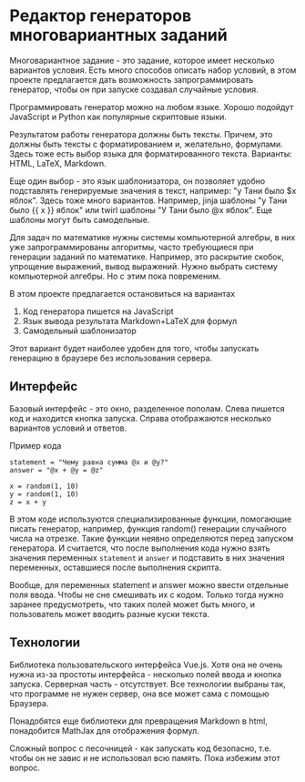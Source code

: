 # Редактор генераторов многовариантных заданий

Многовариантное задание - это задание, которое имеет несколько вариантов условия. Есть
много способов описать набор условий, в этом проекте предлагается дать
возможность запрограммировать генератор, чтобы он при запуске создавал
случайные условия.

Программировать генератор можно на любом языке. Хорошо подойдут JavaScript и Python как
популярные скриптовые языки.

Результатом работы генератора должны быть тексты. Причем, это должны быть тексты с
форматированием и, желательно, формулами. Здесь тоже есть выбор языка для
форматированного текста. Варианты: HTML, LaTeX, Markdown.

Еще один выбор - это язык шаблонизатора, он позволяет удобно подставлять генерируемые
значения в текст, например: "у Тани было $x яблок". Здесь тоже много вариантов.
Например, jinja шаблоны "у Тани было \{\{ x \}\} яблок" или twirl шаблоны "У Тани было
@x яблок". Еще шаблоны могут быть самодельные.

Для задач по математике нужны системы компьютерной алгебры, в них уже запрограммированы
алгоритмы, часто требующиеся при генерации заданий по математике. Например, это
раскрытие скобок, упрощение выражений, вывод выражений. Нужно выбрать систему
компьютерной алгебры. Но с этим пока повременим.

В этом проекте предлагается остановиться на вариантах
 1. Код генератора пишется на JavaScript
 2. Язык вывода результата Markdown+LaTeX для формул
 3. Самодельный шаблонизатор
 

Этот вариант будет наиболее удобен для того, чтобы запускать генерацию в браузере без
использования сервера.

## Интерфейс

Базовый интерфейс - это окно, разделенное пополам. Слева пишется код и находится
кнопка запуска. Справа отображаются несколько вариантов условий и ответов.

Пример кода

```
statement = "Чему равна сумма @x и @y?"
answer = "@x + @y = @z"

x = random(1, 10)
y = random(1, 10)
z = x + y
```

В этом коде используются специализированные функции, помогающие писать генератор,
например, функция random() генерации случайного числа на отрезке. Такие функции
неявно определяются перед запуском генератора.
И считается, что после выполнения кода нужно взять значения переменных
`statement` и `answer` и подставить в них значения переменных, оставшиеся после
выполнения скрипта.

Вообще, для переменных statement и answer можно ввести отдельные поля ввода.
Чтобы не сне смешивать их с кодом. Только тогда нужно заранее предусмотреть, что таких
полей может быть много, и пользователь может вводить разные куски текста.

## Технологии

Библиотека пользовательского интерфейса Vue.js. Хотя она не очень нужна из-за
простоты интерфейса - несколько полей ввода и кнопка запуска.
Серверная часть - отсутствует. Все технологии выбраны так, что программе не нужен
сервер, она все может сама с помощью Браузера.

Понадобятся еще библиотеки для превращения Markdown в html, понадобится MathJax для
отображения формул.

Сложный вопрос с песочницей - как запускать код безопасно, т.е. чтобы он не завис 
и не использовал всю память. Пока избежим этот вопрос.